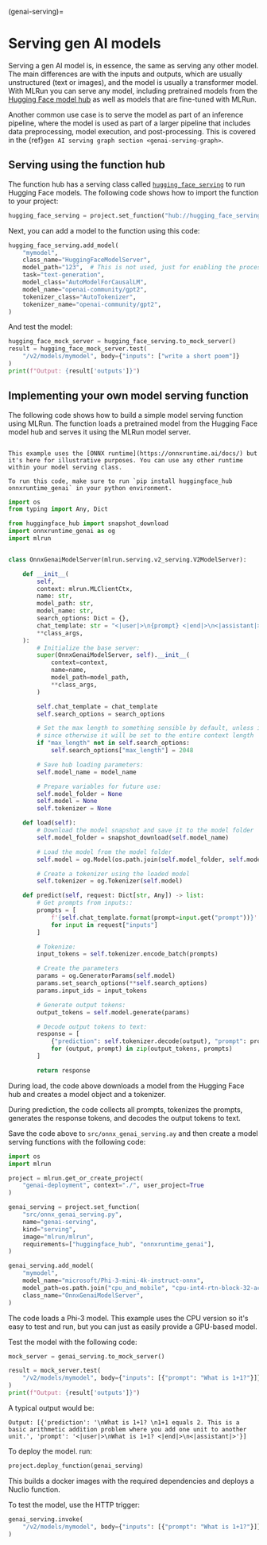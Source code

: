 (genai-serving)=
# Serving gen AI models

Serving a gen AI model is, in essence, the same as serving any other model. The main differences are with the inputs and outputs, which are usually unstructured (text or images), and the model is usually a transformer model. With MLRun you can serve any model, including pretrained models from the [Hugging Face model hub](https://huggingface.co/docs/hub/en/models-the-hub) as well as models that are fine-tuned with MLRun.

Another common use case is to serve the model as part of an inference pipeline, where the model is used as part of a larger pipeline that includes data preprocessing, model execution, and post-processing. This is covered in the {ref}`gen AI serving graph section <genai-serving-graph>`.


## Serving using the function hub

The function hub has a serving class called [`hugging_face_serving`](https://www.mlrun.org/hub/functions/master/hugging_face_serving/) to run Hugging Face models. The following code shows how to import the function to your project:

```python
hugging_face_serving = project.set_function("hub://hugging_face_serving")
```

Next, you can add a model to the function using this code:

```python
hugging_face_serving.add_model(
    "mymodel",
    class_name="HuggingFaceModelServer",
    model_path="123",  # This is not used, just for enabling the process.
    task="text-generation",
    model_class="AutoModelForCausalLM",
    model_name="openai-community/gpt2",
    tokenizer_class="AutoTokenizer",
    tokenizer_name="openai-community/gpt2",
)
```

And test the model:
```python
hugging_face_mock_server = hugging_face_serving.to_mock_server()
result = hugging_face_mock_server.test(
    "/v2/models/mymodel", body={"inputs": ["write a short poem"]}
)
print(f"Output: {result['outputs']}")
```

## Implementing your own model serving function

The following code shows how to build a simple model serving function using MLRun. The function loads a pretrained model from the Hugging Face model hub and serves it using the MLRun model server.

```{admonition} Note

This example uses the [ONNX runtime](https://onnxruntime.ai/docs/) but it's here for illustrative purposes. You can use any other runtime within your model serving class.

To run this code, make sure to run `pip install huggingface_hub onnxruntime_genai` in your python environment.
```


```python
import os
from typing import Any, Dict

from huggingface_hub import snapshot_download
import onnxruntime_genai as og
import mlrun


class OnnxGenaiModelServer(mlrun.serving.v2_serving.V2ModelServer):

    def __init__(
        self,
        context: mlrun.MLClientCtx,
        name: str,
        model_path: str,
        model_name: str,
        search_options: Dict = {},
        chat_template: str = "<|user|>\n{prompt} <|end|>\n<|assistant|>",
        **class_args,
    ):
        # Initialize the base server:
        super(OnnxGenaiModelServer, self).__init__(
            context=context,
            name=name,
            model_path=model_path,
            **class_args,
        )

        self.chat_template = chat_template
        self.search_options = search_options

        # Set the max length to something sensible by default, unless it is specified by the user,
        # since otherwise it will be set to the entire context length
        if "max_length" not in self.search_options:
            self.search_options["max_length"] = 2048

        # Save hub loading parameters:
        self.model_name = model_name

        # Prepare variables for future use:
        self.model_folder = None
        self.model = None
        self.tokenizer = None

    def load(self):
        # Download the model snapshot and save it to the model folder
        self.model_folder = snapshot_download(self.model_name)

        # Load the model from the model folder
        self.model = og.Model(os.path.join(self.model_folder, self.model_path))

        # Create a tokenizer using the loaded model
        self.tokenizer = og.Tokenizer(self.model)

    def predict(self, request: Dict[str, Any]) -> list:
        # Get prompts from inputs::
        prompts = [
            f'{self.chat_template.format(prompt=input.get("prompt"))}'
            for input in request["inputs"]
        ]

        # Tokenize:
        input_tokens = self.tokenizer.encode_batch(prompts)

        # Create the parameters
        params = og.GeneratorParams(self.model)
        params.set_search_options(**self.search_options)
        params.input_ids = input_tokens

        # Generate output tokens:
        output_tokens = self.model.generate(params)

        # Decode output tokens to text:
        response = [
            {"prediction": self.tokenizer.decode(output), "prompt": prompt}
            for (output, prompt) in zip(output_tokens, prompts)
        ]

        return response
```

During load, the code above downloads a model from the Hugging Face hub and creates a model object and a tokenizer.

During prediction, the code collects all prompts, tokenizes the prompts, generates the response tokens, and decodes the output tokens to text.

Save the code above to `src/onnx_genai_serving.ay` and then create a model serving functions with the following code:

``` python
import os
import mlrun

project = mlrun.get_or_create_project(
    "genai-deployment", context="./", user_project=True
)

genai_serving = project.set_function(
    "src/onnx_genai_serving.py",
    name="genai-serving",
    kind="serving",
    image="mlrun/mlrun",
    requirements=["huggingface_hub", "onnxruntime_genai"],
)

genai_serving.add_model(
    "mymodel",
    model_name="microsoft/Phi-3-mini-4k-instruct-onnx",
    model_path=os.path.join("cpu_and_mobile", "cpu-int4-rtn-block-32-acc-level-4"),
    class_name="OnnxGenaiModelServer",
)
```

The code loads a Phi-3 model. This example uses the CPU version so it's easy to test and run, but you can just as easily provide a GPU-based model.

Test the model with the following code:

```python
mock_server = genai_serving.to_mock_server()

result = mock_server.test(
    "/v2/models/mymodel", body={"inputs": [{"prompt": "What is 1+1?"}]}
)
print(f"Output: {result['outputs']}")
```

A typical output would be:
```
Output: [{'prediction': '\nWhat is 1+1? \n1+1 equals 2. This is a basic arithmetic addition problem where you add one unit to another unit.', 'prompt': '<|user|>\nWhat is 1+1? <|end|>\n<|assistant|>'}]
```

To deploy the model. run:
```python
project.deploy_function(genai_serving)
```

This builds a docker images with the required dependencies and deploys a Nuclio function.

To test the model, use the HTTP trigger:
```python
genai_serving.invoke(
    "/v2/models/mymodel", body={"inputs": [{"prompt": "What is 1+1?"}]}
)
```
